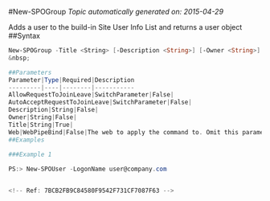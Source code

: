 #New-SPOGroup
*Topic automatically generated on: 2015-04-29*

Adds a user to the build-in Site User Info List and returns a user object
##Syntax
```powershell
New-SPOGroup -Title <String> [-Description <String>] [-Owner <String>] [-AllowRequestToJoinLeave [<SwitchParameter>]] [-AutoAcceptRequestToJoinLeave [<SwitchParameter>]] [-Web <WebPipeBind>]```
&nbsp;

##Parameters
Parameter|Type|Required|Description
---------|----|--------|-----------
AllowRequestToJoinLeave|SwitchParameter|False|
AutoAcceptRequestToJoinLeave|SwitchParameter|False|
Description|String|False|
Owner|String|False|
Title|String|True|
Web|WebPipeBind|False|The web to apply the command to. Omit this parameter to use the current web.
##Examples

###Example 1
    
PS:> New-SPOUser -LogonName user@company.com


<!-- Ref: 7BCB2FB9C84580F9542F731CF7087F63 -->